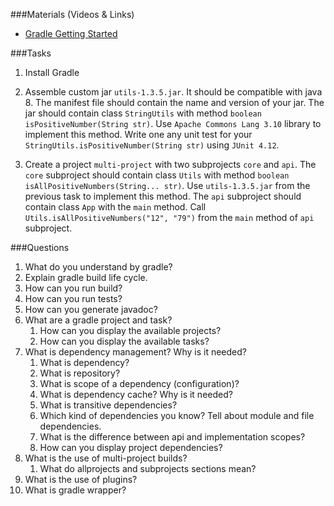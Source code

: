 ###Materials (Videos & Links)
* [Gradle Getting Started](https://docs.gradle.org/current/userguide/getting_started.html)

###Tasks
1. Install Gradle

1. Assemble custom jar `utils-1.3.5.jar`.
    It should be compatible with java 8. 
    The manifest file should contain the name and version of your jar.
    The jar should contain class `StringUtils` with method `boolean isPositiveNumber(String str)`.
    Use `Apache Commons Lang 3.10` library to implement this method.
    Write one any unit test for your `StringUtils.isPositiveNumber(String str)` using `JUnit 4.12`.

1. Create a project `multi-project` with two subprojects `core` and `api`.
    The `core` subproject should contain class `Utils` with method `boolean isAllPositiveNumbers(String... str)`.
    Use `utils-1.3.5.jar` from the previous task to implement this method.
    The `api` subproject should contain class `App` with the `main` method.
    Call `Utils.isAllPositiveNumbers("12", "79")` from the `main` method of `api` subproject.

###Questions
1. What do you understand by gradle?
1. Explain gradle build life cycle.
1. How can you run build?
1. How can you run tests?
1. How can you generate javadoc?
1. What are a gradle project and task?
    1. How can you display the available projects?
    1. How can you display the available tasks? 
1. What is dependency management? Why is it needed?
    1. What is dependency?
    1. What is repository?
    1. What is scope of a dependency (configuration)?
    1. What is dependency cache? Why is it needed?
    1. What is transitive dependencies?
    1. Which kind of dependencies you know? Tell about module and file dependencies.
    1. What is the difference between api and implementation scopes?
    1. How can you display project dependencies?
1. What is the use of multi-project builds?
    1. What do allprojects and subprojects sections mean?
1. What is the use of plugins?
1. What is gradle wrapper?